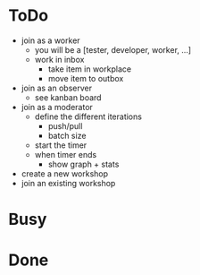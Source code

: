 # ToDo
- join as a worker
  - you will be a [tester, developer, worker, ...]
  - work in inbox
    - take item in workplace
    - move item to outbox
- join as an observer
  - see kanban board
- join as a moderator
  - define the different iterations
    - push/pull
    - batch size
  - start the timer
  - when timer ends
    - show graph + stats
- create a new workshop
- join an existing workshop

# Busy

# Done